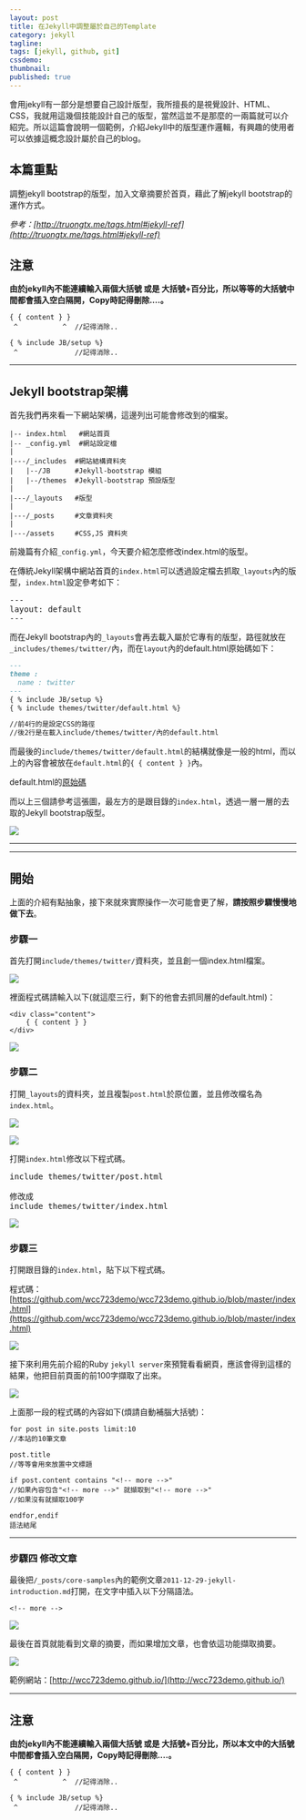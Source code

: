 ```yaml
---
layout: post
title: 在Jekyll中調整屬於自己的Template
category: jekyll
tagline:
tags: [jekyll, github, git]
cssdemo:
thumbnail:
published: true
---
```


會用jekyll有一部分是想要自己設計版型，我所擅長的是視覺設計、HTML、CSS，我就用這幾個技能設計自己的版型，當然這並不是那麼的一兩篇就可以介紹完。所以這篇會說明一個範例，介紹Jekyll中的版型運作邏輯，有興趣的使用者可以依據這概念設計屬於自己的blog。

<!-- more -->

## 本篇重點

調整jekyll bootstrap的版型，加入文章摘要於首頁，藉此了解jekyll bootstrap的運作方式。

*參考：[http://truongtx.me/tags.html#jekyll-ref](http://truongtx.me/tags.html#jekyll-ref)*

## 注意

**由於jekyll內不能連續輸入兩個大括號 或是 大括號+百分比，所以等等的大括號中間都會插入空白隔開，Copy時記得刪除....。**

	{ { content } }
	 ^	         ^  //記得消除..

	{ % include JB/setup %}
	 ^	            //記得消除..


-------------------

## Jekyll bootstrap架構

首先我們再來看一下網站架構，這邊列出可能會修改到的檔案。

	|-- index.html   #網站首頁
	|-- _config.yml  #網站設定檔
	|
	|---/_includes  #網站結構資料夾
	|	|--/JB      #Jekyll-bootstrap 模組
	|	|--/themes  #Jekyll-bootstrap 預設版型
	|
	|---/_layouts   #版型
	|
	|---/_posts     #文章資料夾
	|
	|---/assets     #CSS,JS 資料夾

前幾篇有介紹`_config.yml`，今天要介紹怎麼修改index.html的版型。

在傳統Jekyll架構中網站首頁的`index.html`可以透過設定檔去抓取`_layouts`內的版型，`index.html`設定參考如下：

<pre>
---
layout: default
---
</pre>


而在Jekyll bootstrap內的`_layouts`會再去載入屬於它專有的版型，路徑就放在`_includes/themes/twitter/`內，而在`layout`內的default.html原始碼如下：

```md
---
theme :
  name : twitter
---
{ % include JB/setup %}
{ % include themes/twitter/default.html %}

//前4行的是設定CSS的路徑
//後2行是在載入include/themes/twitter/內的default.html
```


而最後的`include/themes/twitter/default.html`的結構就像是一般的html，而以上的內容會被放在`default.html`的`{ { content } }`內。

default.html的[原始碼](https://github.com/plusjade/jekyll-bootstrap/blob/master/_includes/themes/twitter/default.html)

而以上三個請參考這張圖，最左方的是跟目錄的`index.html`，透過一層一層的去取的Jekyll bootstrap版型。

![](/images/2014-01-15-jekyll-folder.png)


-----------------

-----------------

## 開始

上面的介紹有點抽象，接下來就來實際操作一次可能會更了解，**請按照步驟慢慢地做下去**。

### 步驟一

首先打開`include/themes/twitter/`資料夾，並且創一個index.html檔案。

![](/images/2014-01-13_215408.png)

裡面程式碼請輸入以下(就這麼三行，剩下的他會去抓同層的default.html)：


	<div class="content">
		{ { content } }
	</div>

![](/images/2014-01-13_215418.png)

### 步驟二

打開`_layouts`的資料夾，並且複製`post.html`於原位置，並且修改檔名為`index.html`。

![](/images/2014-01-13_215208.png)

![](/images/2014-01-13_215224.png)

打開`index.html`修改以下程式碼。

<pre>
include themes/twitter/post.html

修改成
include themes/twitter/index.html
</pre>

![](/images/2014-01-13_215330.png)

### 步驟三

打開跟目錄的`index.html`，貼下以下程式碼。

程式碼：[https://github.com/wcc723demo/wcc723demo.github.io/blob/master/index.html](https://github.com/wcc723demo/wcc723demo.github.io/blob/master/index.html)

![](/images/2014-01-13_215719.png)

接下來利用先前介紹的Ruby `jekyll server`來預覽看看網頁，應該會得到這樣的結果，他把目前頁面的前100字擷取了出來。

![](/images/2014-01-13_215806.png)

上面那一段的程式碼的內容如下(煩請自動補腦大括號)：


	for post in site.posts limit:10
	//本站的10筆文章

	post.title
	//等等會用來放置中文標題

	if post.content contains "<!-- more -->"
	//如果內容包含"<!-- more -->" 就擷取到"<!-- more -->"
	//如果沒有就擷取100字

	endfor,endif
	語法結尾



----------

### 步驟四 修改文章

最後把`/_posts/core-samples`內的範例文章`2011-12-29-jekyll-introduction.md`打開，在文字中插入以下分隔語法。

	<!-- more -->

![](/images/2014-01-13_215900.png)

最後在首頁就能看到文章的摘要，而如果增加文章，也會依這功能擷取摘要。

![](/images/2014-01-13_215950.png)

範例網站：[http://wcc723demo.github.io/](http://wcc723demo.github.io/)

------------

## 注意

**由於jekyll內不能連續輸入兩個大括號 或是 大括號+百分比，所以本文中的大括號中間都會插入空白隔開，Copy時記得刪除....。**

	{ { content } }
	 ^	         ^  //記得消除..

	{ % include JB/setup %}
	 ^	            //記得消除..
